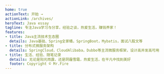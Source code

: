 ```yaml
---
home: true
actionText: 开始 →
actionLink: /archives/
heroText: Java essay
tagline: 专注Java学习与分享，经验之谈，热爱生活，赚钱养家！
features:
- title: Java主流技术生态圈
  details: Java基础、Spring全家桶，SpringBoot，Mybatis，面试八股文等
- title: 分布式微服务架构
  details: SpringCloud，CloudAlibaba，Dubbo等主流微服务框架，设计高并发高可用架构
- title: 生活、经验、随笔记录
  details: 无论是阳光雨露，还是阴霾雪霜，热爱生活，在平凡中找到美好
  footer: Copyright © Mr.Fire
---
```




